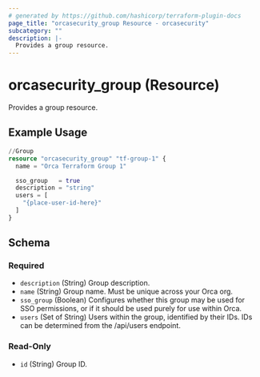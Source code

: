 ```yaml
---
# generated by https://github.com/hashicorp/terraform-plugin-docs
page_title: "orcasecurity_group Resource - orcasecurity"
subcategory: ""
description: |-
  Provides a group resource.
---
```


# orcasecurity_group (Resource)

Provides a group resource.

## Example Usage

```terraform
//Group
resource "orcasecurity_group" "tf-group-1" {
  name = "Orca Terraform Group 1"

  sso_group   = true
  description = "string"
  users = [
    "{place-user-id-here}"
  ]
}
```

<!-- schema generated by tfplugindocs -->
## Schema

### Required

- `description` (String) Group description.
- `name` (String) Group name. Must be unique across your Orca org.
- `sso_group` (Boolean) Configures whether this group may be used for SSO permissions, or if it should be used purely for use within Orca.
- `users` (Set of String) Users within the group, identified by their IDs. IDs can be determined from the /api/users endpoint.

### Read-Only

- `id` (String) Group ID.


